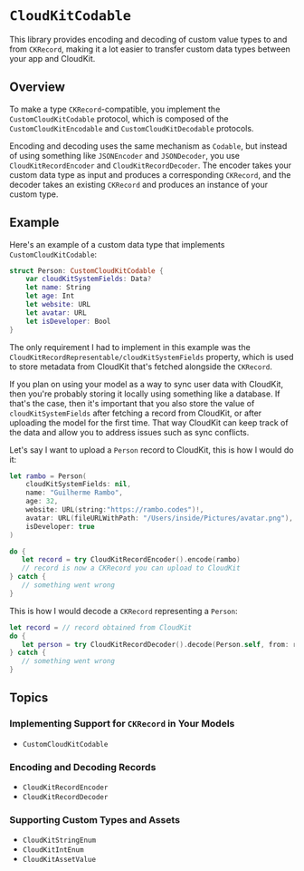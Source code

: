 # ``CloudKitCodable``

This library provides encoding and decoding of custom value types to and from `CKRecord`, making it a lot easier to transfer custom data types between your app and CloudKit.

## Overview

To make a type `CKRecord`-compatible, you implement the ``CustomCloudKitCodable`` protocol, which is composed of the ``CustomCloudKitEncodable`` and ``CustomCloudKitDecodable`` protocols.

Encoding and decoding uses the same mechanism as `Codable`, but instead of using something like `JSONEncoder` and `JSONDecoder`, you use ``CloudKitRecordEncoder`` and ``CloudKitRecordDecoder``.
The encoder takes your custom data type as input and produces a corresponding `CKRecord`, and the decoder takes an existing `CKRecord` and produces an instance of your custom type.

## Example

Here's an example of a custom data type that implements ``CustomCloudKitCodable``:

```swift
struct Person: CustomCloudKitCodable {
    var cloudKitSystemFields: Data?
    let name: String
    let age: Int
    let website: URL
    let avatar: URL
    let isDeveloper: Bool
}
```

The only requirement I had to implement in this example was the ``CloudKitRecordRepresentable/cloudKitSystemFields`` property, which is used to store metadata from CloudKit that's fetched alongside the `CKRecord`.

If you plan on using your model as a way to sync user data with CloudKit, then you're probably storing it locally using something like a database. If that's the case, then it's important that you also store the value of `cloudKitSystemFields` after fetching a record from CloudKit, or after uploading the model for the first time. That way CloudKit can keep track of the data and allow you to address issues such as sync conflicts.  

Let's say I want to upload a `Person` record to CloudKit, this is how I would do it:

```swift
let rambo = Person(
    cloudKitSystemFields: nil,
    name: "Guilherme Rambo",
    age: 32,
    website: URL(string:"https://rambo.codes")!,
    avatar: URL(fileURLWithPath: "/Users/inside/Pictures/avatar.png"),
    isDeveloper: true
)

do {
   let record = try CloudKitRecordEncoder().encode(rambo)
   // record is now a CKRecord you can upload to CloudKit
} catch {
   // something went wrong
}
```

This is how I would decode a `CKRecord` representing a `Person`:

```swift
let record = // record obtained from CloudKit
do {
   let person = try CloudKitRecordDecoder().decode(Person.self, from: record)
} catch {
   // something went wrong
}
```

## Topics

### Implementing Support for `CKRecord` in Your Models

- ``CustomCloudKitCodable``

### Encoding and Decoding Records

- ``CloudKitRecordEncoder``
- ``CloudKitRecordDecoder``

### Supporting Custom Types and Assets

- ``CloudKitStringEnum``
- ``CloudKitIntEnum``
- ``CloudKitAssetValue``
